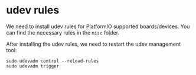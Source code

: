 # udev rules

We need to install udev rules for PlatformIO supported boards/devices.
You can find the necessary rules in the `misc` folder.

After installing the udev rules, we need to restart the udev management tool:

```
sudo udevadm control --reload-rules
sudo udevadm trigger
```
